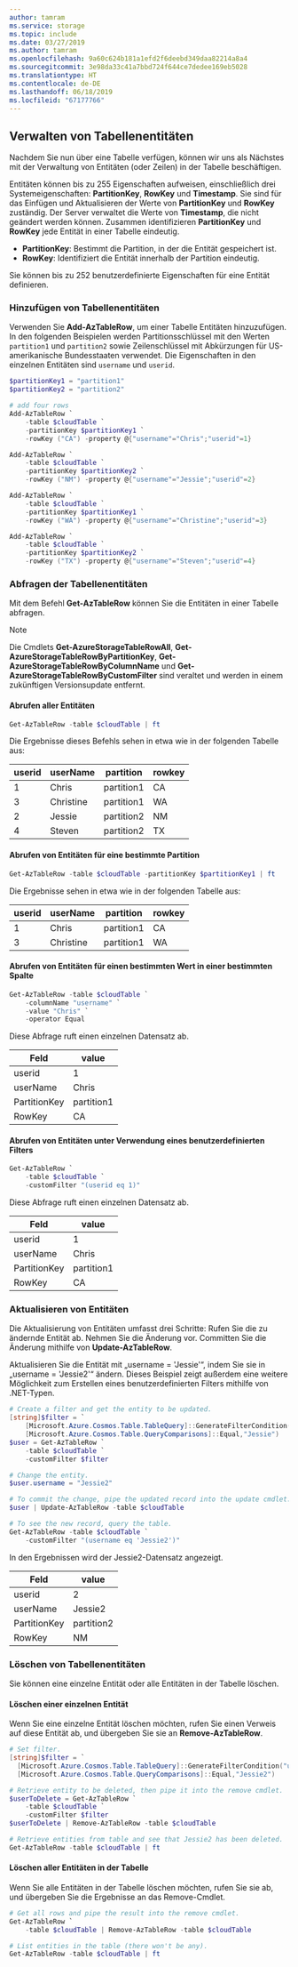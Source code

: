 ```yaml
---
author: tamram
ms.service: storage
ms.topic: include
ms.date: 03/27/2019
ms.author: tamram
ms.openlocfilehash: 9a60c624b181a1efd2f6deebd349daa82214a8a4
ms.sourcegitcommit: 3e98da33c41a7bbd724f644ce7dedee169eb5028
ms.translationtype: HT
ms.contentlocale: de-DE
ms.lasthandoff: 06/18/2019
ms.locfileid: "67177766"
---
```

<!--created by Robin Shahan to go in the articles for table storage w/powershell.
    There is one for Azure Table Storage and one for Azure Cosmos DB Table API -->

## <a name="managing-table-entities"></a>Verwalten von Tabellenentitäten

Nachdem Sie nun über eine Tabelle verfügen, können wir uns als Nächstes mit der Verwaltung von Entitäten (oder Zeilen) in der Tabelle beschäftigen. 

Entitäten können bis zu 255 Eigenschaften aufweisen, einschließlich drei Systemeigenschaften: **PartitionKey**, **RowKey** und **Timestamp**. Sie sind für das Einfügen und Aktualisieren der Werte von **PartitionKey** und **RowKey** zuständig. Der Server verwaltet die Werte von **Timestamp**, die nicht geändert werden können. Zusammen identifizieren **PartitionKey** und **RowKey** jede Entität in einer Tabelle eindeutig.

* **PartitionKey**: Bestimmt die Partition, in der die Entität gespeichert ist.
* **RowKey**: Identifiziert die Entität innerhalb der Partition eindeutig.

Sie können bis zu 252 benutzerdefinierte Eigenschaften für eine Entität definieren. 

### <a name="add-table-entities"></a>Hinzufügen von Tabellenentitäten

Verwenden Sie **Add-AzTableRow**, um einer Tabelle Entitäten hinzuzufügen. In den folgenden Beispielen werden Partitionsschlüssel mit den Werten `partition1` und `partition2` sowie Zeilenschlüssel mit Abkürzungen für US-amerikanische Bundesstaaten verwendet. Die Eigenschaften in den einzelnen Entitäten sind `username` und `userid`. 

```powershell
$partitionKey1 = "partition1"
$partitionKey2 = "partition2"

# add four rows 
Add-AzTableRow `
    -table $cloudTable `
    -partitionKey $partitionKey1 `
    -rowKey ("CA") -property @{"username"="Chris";"userid"=1}

Add-AzTableRow `
    -table $cloudTable `
    -partitionKey $partitionKey2 `
    -rowKey ("NM") -property @{"username"="Jessie";"userid"=2}

Add-AzTableRow `
    -table $cloudTable `
    -partitionKey $partitionKey1 `
    -rowKey ("WA") -property @{"username"="Christine";"userid"=3}

Add-AzTableRow `
    -table $cloudTable `
    -partitionKey $partitionKey2 `
    -rowKey ("TX") -property @{"username"="Steven";"userid"=4}
```

### <a name="query-the-table-entities"></a>Abfragen der Tabellenentitäten

Mit dem Befehl **Get-AzTableRow** können Sie die Entitäten in einer Tabelle abfragen.

> [!NOTE]
> Die Cmdlets **Get-AzureStorageTableRowAll**, **Get-AzureStorageTableRowByPartitionKey**, **Get-AzureStorageTableRowByColumnName** und  **Get-AzureStorageTableRowByCustomFilter** sind veraltet und werden in einem zukünftigen Versionsupdate entfernt.

#### <a name="retrieve-all-entities"></a>Abrufen aller Entitäten

```powershell
Get-AzTableRow -table $cloudTable | ft
```

Die Ergebnisse dieses Befehls sehen in etwa wie in der folgenden Tabelle aus:

| userid | userName | partition | rowkey |
|----|---------|---------------|----|
| 1 | Chris | partition1 | CA |
| 3 | Christine | partition1 | WA |
| 2 | Jessie | partition2 | NM |
| 4 | Steven | partition2 | TX |

#### <a name="retrieve-entities-for-a-specific-partition"></a>Abrufen von Entitäten für eine bestimmte Partition

```powershell
Get-AzTableRow -table $cloudTable -partitionKey $partitionKey1 | ft
```

Die Ergebnisse sehen in etwa wie in der folgenden Tabelle aus:

| userid | userName | partition | rowkey |
|----|---------|---------------|----|
| 1 | Chris | partition1 | CA |
| 3 | Christine | partition1 | WA |

#### <a name="retrieve-entities-for-a-specific-value-in-a-specific-column"></a>Abrufen von Entitäten für einen bestimmten Wert in einer bestimmten Spalte

```powershell
Get-AzTableRow -table $cloudTable `
    -columnName "username" `
    -value "Chris" `
    -operator Equal
```

Diese Abfrage ruft einen einzelnen Datensatz ab.

|Feld|value|
|----|----|
| userid | 1 |
| userName | Chris |
| PartitionKey | partition1 |
| RowKey      | CA |

#### <a name="retrieve-entities-using-a-custom-filter"></a>Abrufen von Entitäten unter Verwendung eines benutzerdefinierten Filters 

```powershell
Get-AzTableRow `
    -table $cloudTable `
    -customFilter "(userid eq 1)"
```

Diese Abfrage ruft einen einzelnen Datensatz ab.

|Feld|value|
|----|----|
| userid | 1 |
| userName | Chris |
| PartitionKey | partition1 |
| RowKey      | CA |

### <a name="updating-entities"></a>Aktualisieren von Entitäten 

Die Aktualisierung von Entitäten umfasst drei Schritte: Rufen Sie die zu ändernde Entität ab. Nehmen Sie die Änderung vor. Committen Sie die Änderung mithilfe von **Update-AzTableRow**.

Aktualisieren Sie die Entität mit „username = 'Jessie'“, indem Sie sie in „username = 'Jessie2'“ ändern. Dieses Beispiel zeigt außerdem eine weitere Möglichkeit zum Erstellen eines benutzerdefinierten Filters mithilfe von .NET-Typen.

```powershell
# Create a filter and get the entity to be updated.
[string]$filter = `
    [Microsoft.Azure.Cosmos.Table.TableQuery]::GenerateFilterCondition("username",`
    [Microsoft.Azure.Cosmos.Table.QueryComparisons]::Equal,"Jessie")
$user = Get-AzTableRow `
    -table $cloudTable `
    -customFilter $filter

# Change the entity.
$user.username = "Jessie2"

# To commit the change, pipe the updated record into the update cmdlet.
$user | Update-AzTableRow -table $cloudTable

# To see the new record, query the table.
Get-AzTableRow -table $cloudTable `
    -customFilter "(username eq 'Jessie2')"
```

In den Ergebnissen wird der Jessie2-Datensatz angezeigt.

|Feld|value|
|----|----|
| userid | 2 |
| userName | Jessie2 |
| PartitionKey | partition2 |
| RowKey      | NM |

### <a name="deleting-table-entities"></a>Löschen von Tabellenentitäten

Sie können eine einzelne Entität oder alle Entitäten in der Tabelle löschen.

#### <a name="deleting-one-entity"></a>Löschen einer einzelnen Entität

Wenn Sie eine einzelne Entität löschen möchten, rufen Sie einen Verweis auf diese Entität ab, und übergeben Sie sie an **Remove-AzTableRow**.

```powershell
# Set filter.
[string]$filter = `
  [Microsoft.Azure.Cosmos.Table.TableQuery]::GenerateFilterCondition("username",`
  [Microsoft.Azure.Cosmos.Table.QueryComparisons]::Equal,"Jessie2")

# Retrieve entity to be deleted, then pipe it into the remove cmdlet.
$userToDelete = Get-AzTableRow `
    -table $cloudTable `
    -customFilter $filter
$userToDelete | Remove-AzTableRow -table $cloudTable

# Retrieve entities from table and see that Jessie2 has been deleted.
Get-AzTableRow -table $cloudTable | ft
```

#### <a name="delete-all-entities-in-the-table"></a>Löschen aller Entitäten in der Tabelle

Wenn Sie alle Entitäten in der Tabelle löschen möchten, rufen Sie sie ab, und übergeben Sie die Ergebnisse an das Remove-Cmdlet. 

```powershell
# Get all rows and pipe the result into the remove cmdlet.
Get-AzTableRow `
    -table $cloudTable | Remove-AzTableRow -table $cloudTable 

# List entities in the table (there won't be any).
Get-AzTableRow -table $cloudTable | ft
```
